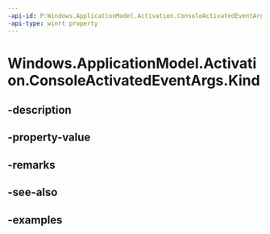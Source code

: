 ```yaml
---
-api-id: P:Windows.ApplicationModel.Activation.ConsoleActivatedEventArgs.Kind
-api-type: winrt property
---
```


<!-- Property syntax.
public ActivationKind Kind { get; }
-->

# Windows.ApplicationModel.Activation.ConsoleActivatedEventArgs.Kind

## -description

## -property-value

## -remarks

## -see-also

## -examples

